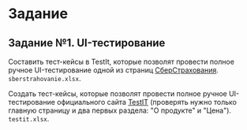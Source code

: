 # Задание

## Задание №1. UI-тестирование

Составить тест-кейсы в TestIt, которые позволят провести полное ручное UI-тестирование одной из страниц [СберСтрахования](https://online.sberbankins.ru/store/property-insurance/).  `sberstrahovanie.xlsx`.

Создать тест-кейсы, которые позволят провести полное ручное UI-тестирование официального сайта [TestIT](https://testit.software/) (проверять нужно только главную страницу и два первых раздела: "О продукте" и "Цена"). `testit.xlsx`.

